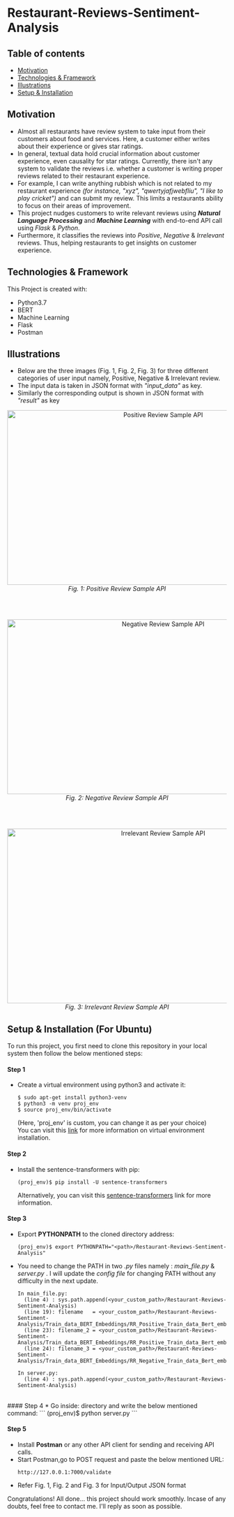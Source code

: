 # Restaurant-Reviews-Sentiment-Analysis

## Table of contents
* [Motivation](#motivation)
* [Technologies & Framework](#technologies-&-framework)
* [Illustrations](#Illustrations)
* [Setup & Installation](#setup-&-installation)

## Motivation
* Almost all restaurants have review system to take input from their customers about food and services. Here, a customer either writes about their experience or gives star ratings.
* In general, textual data hold crucial information about customer experience, even causality for star ratings. 
Currently, there isn't any system to validate the reviews i.e. whether a customer is writing proper reviews related to their restaurant experience.
* For example, I can write anything rubbish which is not related to my restaurant experience *(for instance, "xyz", "qwertyjafjwebfliu", "I like to play cricket")* and can submit my review. This limits a restaurants ability to focus on their areas of improvement.
* This project nudges customers to write relevant reviews using **_Natural Language Processing_** and **_Machine Learning_** with end-to-end API call using _Flask_ & _Python_.
* Furthermore, it classifies the reviews into _Positive_, _Negative_ & _Irrelevant_ reviews. Thus, helping restaurants to get insights on customer experience.

## Technologies & Framework 
This Project is created with:
* Python3.7 
* BERT
* Machine Learning
* Flask
* Postman

## Illustrations
* Below are the three images (Fig. 1, Fig. 2, Fig. 3) for three different categories of user input namely, Positive, Negative & Irrelevant review. 
* The input data is taken in JSON format with _"input_data"_ as key.
* Similarly the corresponding output is shown in JSON format with _"result"_ as key

<p align="center">
  <img src="https://github.com/amaan-ai/Restaurant-Reviews-Sentiment-Analysis/blob/master/images/Positive_review.png" alt="Positive Review Sample API"  width="700" height="400"/>
  <br>
  <em>Fig. 1: Positive Review Sample API</em>
</p>
<br>
<br>
<p align="center">
  <img src="https://github.com/amaan-ai/Restaurant-Reviews-Sentiment-Analysis/blob/master/images/Negative_review.png" alt="Negative Review Sample API"  width="700" height="400"/>
  <br>
  <em>Fig. 2: Negative Review Sample API</em>
</p>
<br>
<br>
<p align="center">
  <img src="https://github.com/amaan-ai/Restaurant-Reviews-Sentiment-Analysis/blob/master/images/Irrelevant_review.png" alt="Irrelevant Review Sample API"  width="700" height="400"/>
  <br>
  <em>Fig. 3: Irrelevant Review Sample API</em>
</p>



## Setup & Installation (For Ubuntu)
To run this project, you first need to clone this repository in your local system then follow the below mentioned steps:
#### Step 1
* Create a virtual environment using python3 and activate it: 
  ```
  $ sudo apt-get install python3-venv
  $ python3 -m venv proj_env
  $ source proj_env/bin/activate
  ```
  (Here, 'proj_env' is custom, you can change it as per your choice)<br>
  You can visit this <a href="https://packaging.python.org/guides/installing-using-pip-and-virtual-environments/">link</a> for more information on virtual environment installation.
  
#### Step 2
* Install the sentence-transformers with pip:
  ```
  (proj_env)$ pip install -U sentence-transformers
  ```
  Alternatively, you can visit this <a href="https://pypi.org/project/sentence-transformers/">sentence-transformers</a> link for more information.
  
#### Step 3
* Export **PYTHONPATH** to the cloned directory address:
  ```
  (proj_env)$ export PYTHONPATH="<path>/Restaurant-Reviews-Sentiment-Analysis"
  ```
* You need to change the PATH in two _.py_ files namely : _main_file.py_ &  _server.py_ . I will update the _config file_ for changing PATH without any difficulty in the next update.  
  ```
  In main_file.py:
    (line 4) : sys.path.append(<your_custom_path>/Restaurant-Reviews-Sentiment-Analysis)
    (line 19): filename   = <your_custom_path>/Restaurant-Reviews-Sentiment-Analysis/Train_data_BERT_Embeddings/RR_Positive_Train_data_Bert_embeddings.sav
    (line 23): filename_2 = <your_custom_path>/Restaurant-Reviews-Sentiment-Analysis/Train_data_BERT_Embeddings/RR_Positive_Train_data_Bert_embeddings.sav
    (line 24): filename_3 = <your_custom_path>/Restaurant-Reviews-Sentiment-Analysis/Train_data_BERT_Embeddings/RR_Negative_Train_data_Bert_embeddings.sav
    
  In server.py:
    (line 4) : sys.path.append(<your_custom_path>/Restaurant-Reviews-Sentiment-Analysis)
  ```
<br>
#### Step 4
* Go inside: <your_custom_path/Restaurant-Reviews-Sentiment-Analysis> directory and write the below mentioned command:
  ```
  (proj_env)$ python server.py
  ```

#### Step 5
* Install **Postman** or any other API client for sending and receiving API calls.
* Start Postman,go to POST request and paste the below mentioned URL:
  ```
  http://127.0.0.1:7000/validate
  ```
* Refer Fig. 1, Fig. 2 and Fig. 3 for Input/Output JSON format

Congratulations! All done... this project should work smoothly. Incase of any doubts, feel free to contact me. I'll reply as soon as possible.
    
